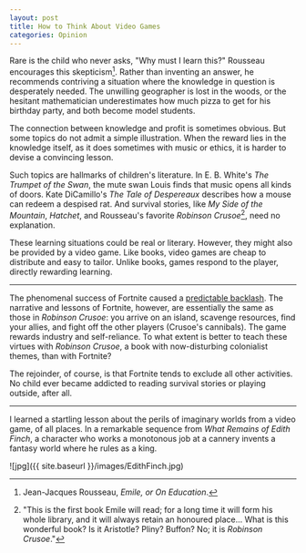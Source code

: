 ```yaml
---
layout: post
title: How to Think About Video Games
categories: Opinion
---
```


Rare is the child who never asks, "Why must I learn this?" Rousseau encourages this skepticism[^1]. Rather than inventing an answer, he recommends contriving a situation where the knowledge in question is desperately needed. The unwilling geographer is lost in the woods, or the hesitant mathematician underestimates how much pizza to get for his birthday party, and both become model students.

The connection between knowledge and profit is sometimes obvious. But some topics do not admit a simple illustration. When the reward lies in the knowledge itself, as it does sometimes with music or ethics, it is harder to devise a convincing lesson.

Such topics are hallmarks of children's literature. In E. B. White's *The Trumpet of the Swan*, the mute swan Louis finds that music opens all kinds of doors. Kate DiCamillo's *The Tale of Despereaux* describes how a mouse can redeem a despised rat. And survival stories, like *My Side of the Mountain*, *Hatchet*, and Rousseau's favorite *Robinson Crusoe*[^2], need no explanation.

These learning situations could be real or literary. However, they might also be provided by a video game. Like books, video games are cheap to distribute and easy to tailor. Unlike books, games respond to the player, directly rewarding learning.

---

The phenomenal success of Fortnite caused a [predictable backlash](https://www.wsj.com/articles/how-fortnite-triggered-an-unwinnable-war-between-parents-and-their-boys-11545397200). The narrative and lessons of Fortnite, however, are essentially the same as those in *Robinson Crusoe*: you arrive on an island, scavenge resources, find your allies, and fight off the other players (Crusoe's cannibals). The game rewards industry and self-reliance. To what extent is better to teach these virtues with *Robinson Crusoe*, a book with now-disturbing colonialist themes, than with Fortnite?

The rejoinder, of course, is that Fortnite tends to exclude all other activities. No child ever became addicted to reading survival stories or playing outside, after all.

---

I learned a startling lesson about the perils of imaginary worlds from a video game, of all places. In a remarkable sequence from *What Remains of Edith Finch*, a character who works a monotonous job at a cannery invents a fantasy world where he rules as a king.

![jpg]({{ site.baseurl }}/images/EdithFinch.jpg)


[^1]: Jean-Jacques Rousseau, *Emile, or On Education*.
[^2]: "This is the first book Emile will read; for a long time it will form his whole library, and it will always retain an honoured place... What is this wonderful book? Is it Aristotle? Pliny? Buffon? No; it is *Robinson Crusoe*."
